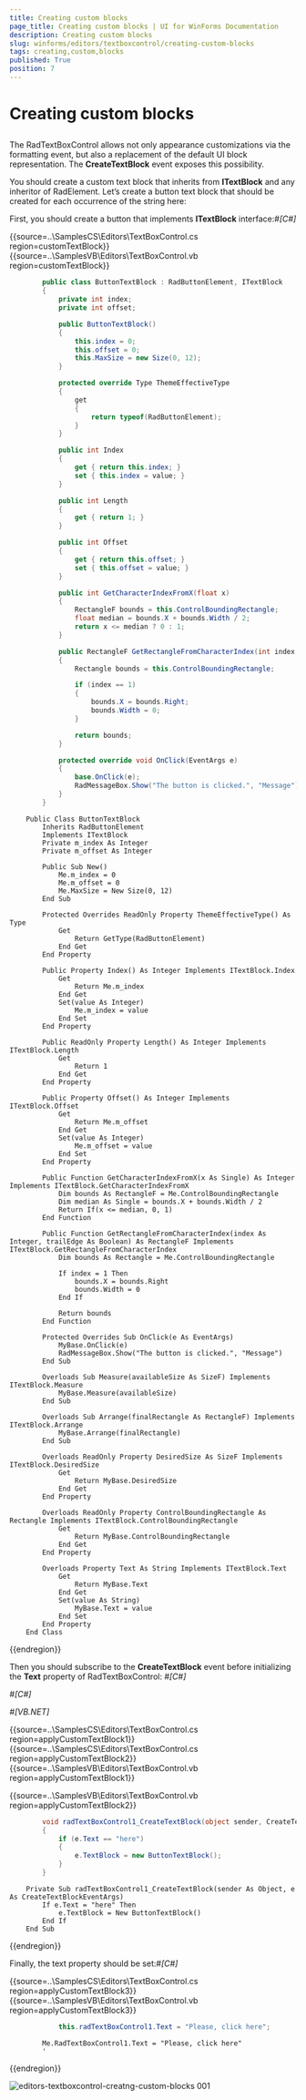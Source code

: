 ```yaml
---
title: Creating custom blocks
page_title: Creating custom blocks | UI for WinForms Documentation
description: Creating custom blocks
slug: winforms/editors/textboxcontrol/creating-custom-blocks
tags: creating,custom,blocks
published: True
position: 7
---
```


# Creating custom blocks



## 

The RadTextBoxControl allows not only appearance customizations via the formatting event,
        	but also a replacement of the default UI block representation.
        	The __CreateTextBlock__ event exposes this possibility.
        

You should create a custom text block that inherits from __ITextBlock__ and any inheritor 
        	of RadElement. Let’s create a button text block that should be created for each occurrence of the string here:
        

First, you should create a button that implements __ITextBlock__ interface:#_[C#]_

	



{{source=..\SamplesCS\Editors\TextBoxControl.cs region=customTextBlock}} 
{{source=..\SamplesVB\Editors\TextBoxControl.vb region=customTextBlock}} 

````C#
        public class ButtonTextBlock : RadButtonElement, ITextBlock
        {
            private int index;
            private int offset;

            public ButtonTextBlock()
            {
                this.index = 0;
                this.offset = 0;
                this.MaxSize = new Size(0, 12);
            }

            protected override Type ThemeEffectiveType
            {
                get
                {
                    return typeof(RadButtonElement);
                }
            }

            public int Index
            {
                get { return this.index; }
                set { this.index = value; }
            }

            public int Length
            {
                get { return 1; }
            }

            public int Offset
            {
                get { return this.offset; }
                set { this.offset = value; }
            }

            public int GetCharacterIndexFromX(float x)
            {
                RectangleF bounds = this.ControlBoundingRectangle;
                float median = bounds.X + bounds.Width / 2;
                return x <= median ? 0 : 1;
            }

            public RectangleF GetRectangleFromCharacterIndex(int index, bool trailEdge)
            {
                Rectangle bounds = this.ControlBoundingRectangle;

                if (index == 1)
                {
                    bounds.X = bounds.Right;
                    bounds.Width = 0;
                }

                return bounds;
            }

            protected override void OnClick(EventArgs e)
            {
                base.OnClick(e);
                RadMessageBox.Show("The button is clicked.", "Message");
            }
        }
````
````VB.NET
    Public Class ButtonTextBlock
        Inherits RadButtonElement
        Implements ITextBlock
        Private m_index As Integer
        Private m_offset As Integer

        Public Sub New()
            Me.m_index = 0
            Me.m_offset = 0
            Me.MaxSize = New Size(0, 12)
        End Sub

        Protected Overrides ReadOnly Property ThemeEffectiveType() As Type
            Get
                Return GetType(RadButtonElement)
            End Get
        End Property

        Public Property Index() As Integer Implements ITextBlock.Index
            Get
                Return Me.m_index
            End Get
            Set(value As Integer)
                Me.m_index = value
            End Set
        End Property

        Public ReadOnly Property Length() As Integer Implements ITextBlock.Length
            Get
                Return 1
            End Get
        End Property

        Public Property Offset() As Integer Implements ITextBlock.Offset
            Get
                Return Me.m_offset
            End Get
            Set(value As Integer)
                Me.m_offset = value
            End Set
        End Property

        Public Function GetCharacterIndexFromX(x As Single) As Integer Implements ITextBlock.GetCharacterIndexFromX
            Dim bounds As RectangleF = Me.ControlBoundingRectangle
            Dim median As Single = bounds.X + bounds.Width / 2
            Return If(x <= median, 0, 1)
        End Function

        Public Function GetRectangleFromCharacterIndex(index As Integer, trailEdge As Boolean) As RectangleF Implements ITextBlock.GetRectangleFromCharacterIndex
            Dim bounds As Rectangle = Me.ControlBoundingRectangle

            If index = 1 Then
                bounds.X = bounds.Right
                bounds.Width = 0
            End If

            Return bounds
        End Function

        Protected Overrides Sub OnClick(e As EventArgs)
            MyBase.OnClick(e)
            RadMessageBox.Show("The button is clicked.", "Message")
        End Sub

        Overloads Sub Measure(availableSize As SizeF) Implements ITextBlock.Measure
            MyBase.Measure(availableSize)
        End Sub

        Overloads Sub Arrange(finalRectangle As RectangleF) Implements ITextBlock.Arrange
            MyBase.Arrange(finalRectangle)
        End Sub

        Overloads ReadOnly Property DesiredSize As SizeF Implements ITextBlock.DesiredSize
            Get
                Return MyBase.DesiredSize
            End Get
        End Property

        Overloads ReadOnly Property ControlBoundingRectangle As Rectangle Implements ITextBlock.ControlBoundingRectangle
            Get
                Return MyBase.ControlBoundingRectangle
            End Get
        End Property

        Overloads Property Text As String Implements ITextBlock.Text
            Get
                Return MyBase.Text
            End Get
            Set(value As String)
                MyBase.Text = value
            End Set
        End Property
    End Class
````

{{endregion}} 




Then you should subscribe to the __CreateTextBlock__ event
			before initializing the __Text__ property of RadTextBoxControl:
		#_[C#]_

	

#_[C#]_

	

#_[VB.NET]_

	



{{source=..\SamplesCS\Editors\TextBoxControl.cs region=applyCustomTextBlock1}} 
{{source=..\SamplesCS\Editors\TextBoxControl.cs region=applyCustomTextBlock2}} 
{{source=..\SamplesVB\Editors\TextBoxControl.vb region=applyCustomTextBlock1}} 

{{source=..\SamplesVB\Editors\TextBoxControl.vb region=applyCustomTextBlock2}} 

````C#
        void radTextBoxControl1_CreateTextBlock(object sender, CreateTextBlockEventArgs e)
        {
            if (e.Text == "here")
            {
                e.TextBlock = new ButtonTextBlock();
            }
        }
````
````VB.NET
    Private Sub radTextBoxControl1_CreateTextBlock(sender As Object, e As CreateTextBlockEventArgs)
        If e.Text = "here" Then
            e.TextBlock = New ButtonTextBlock()
        End If
    End Sub
````

{{endregion}} 




Finally, the text property should be set:#_[C#]_

	



{{source=..\SamplesCS\Editors\TextBoxControl.cs region=applyCustomTextBlock3}} 
{{source=..\SamplesVB\Editors\TextBoxControl.vb region=applyCustomTextBlock3}} 

````C#
            this.radTextBoxControl1.Text = "Please, click here";
````
````VB.NET
        Me.RadTextBoxControl1.Text = "Please, click here"
        '
````

{{endregion}} 


![editors-textboxcontrol-creatng-custom-blocks 001](images/editors-textboxcontrol-creatng-custom-blocks001.png)
